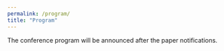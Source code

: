 ```yaml
---
permalink: /program/
title: "Program"
---
```


The conference program will be announced after the paper notifications.